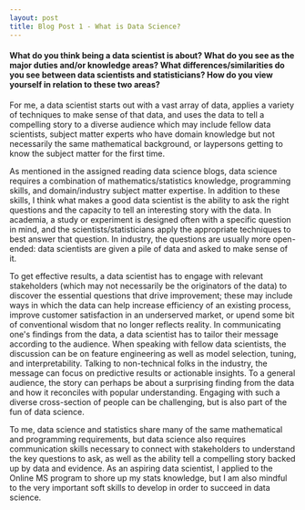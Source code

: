 ```yaml
---
layout: post
title: Blog Post 1 - What is Data Science?
---
```


#### What do you think being a data scientist is about?  What do you see as the major duties and/or knowledge areas?  What differences/similarities do you see between data scientists and statisticians?  How do you view yourself in relation to these two areas?

For me, a data scientist starts out with a vast array of data, applies a variety of techniques to make sense of that data, and uses the data to tell a compelling story to a diverse audience which may include fellow data scientists, subject matter experts who have domain knowledge but not necessarily the same mathematical background, or laypersons getting to know the subject matter for the first time.

As mentioned in the assigned reading data science blogs, data science requires a combination of mathematics/statistics knowledge, programming skills, and domain/industry subject matter expertise. In addition to these skills, I think what makes a good data scientist is the ability to ask the right questions and the capacity to tell an interesting story with the data. In academia, a study or experiment is designed often with a specific question in mind, and the scientists/statisticians apply the appropriate techniques to best answer that question. In industry, the questions are usually more open-ended: data scientists are given a pile of data and asked to make sense of it.

To get effective results, a data scientist has to engage with relevant stakeholders (which may not necessarily be the originators of the data) to discover the essential questions that drive improvement; these may include ways in which the data can help increase efficiency of an existing process, improve customer satisfaction in an underserved market, or upend some bit of conventional wisdom that no longer reflects reality. In communicating one's findings from the data, a data scientist has to tailor their message according to the audience. When speaking with fellow data scientists, the discussion can be on feature engineering as well as model selection, tuning, and interpretability. Talking to non-technical folks in the industry, the message can focus on predictive results or actionable insights. To a general audience, the story can perhaps be about a surprising finding from the data and how it reconciles with popular understanding. Engaging with such a diverse cross-section of people can be challenging, but is also part of the fun of data science.

To me, data science and statistics share many of the same mathematical and programming requirements, but data science also requires communication skills necessary to connect with stakeholders to understand the key questions to ask, as well as the ability tell a compelling story backed up by data and evidence. As an aspiring data scientist, I applied to the Online MS program to shore up my stats knowledge, but I am also mindful to the very important soft skills to develop in order to succeed in data science.
